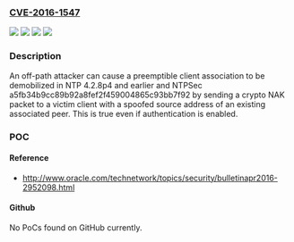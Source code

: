 ### [CVE-2016-1547](https://cve.mitre.org/cgi-bin/cvename.cgi?name=CVE-2016-1547)
![](https://img.shields.io/static/v1?label=Product&message=NTP&color=blue)
![](https://img.shields.io/static/v1?label=Product&message=NTPSec&color=blue)
![](https://img.shields.io/static/v1?label=Version&message=n%2Fa&color=blue)
![](https://img.shields.io/static/v1?label=Vulnerability&message=unspecified&color=brighgreen)

### Description

An off-path attacker can cause a preemptible client association to be demobilized in NTP 4.2.8p4 and earlier and NTPSec a5fb34b9cc89b92a8fef2f459004865c93bb7f92 by sending a crypto NAK packet to a victim client with a spoofed source address of an existing associated peer. This is true even if authentication is enabled.

### POC

#### Reference
- http://www.oracle.com/technetwork/topics/security/bulletinapr2016-2952098.html

#### Github
No PoCs found on GitHub currently.

